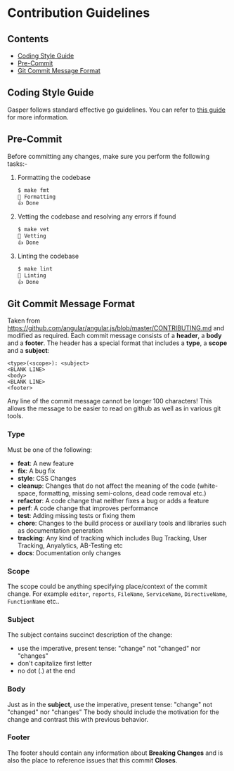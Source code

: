 # Contribution Guidelines

## Contents
- [Coding Style Guide](#coding-style-guide)
- [Pre-Commit](#pre-commit)
- [Git Commit Message Format](#git-commit-message-format)

## Coding Style Guide

Gasper follows standard effective go guidelines. You can refer to [this guide](https://github.com/golang/go/wiki/CodeReviewComments)
for more information.

## Pre-Commit

Before committing any changes, make sure you perform the following tasks:-

1. Formatting the codebase
    ```bash
    $ make fmt
    🔨 Formatting
    👍 Done
    ```

2. Vetting the codebase and resolving any errors if found
    ```bash
    $ make vet
    🔨 Vetting
    👍 Done
    ```

3. Linting the codebase
    ```bash
    $ make lint
    🔨 Linting
    👍 Done
    ```

## Git Commit Message Format

Taken from https://github.com/angular/angular.js/blob/master/CONTRIBUTING.md and modified as required.
Each commit message consists of a **header**, a **body** and a **footer**. The header has a special
format that includes a **type**, a **scope** and a **subject**:

```
<type>(<scope>): <subject>
<BLANK LINE>
<body>
<BLANK LINE>
<footer>
```

Any line of the commit message cannot be longer 100 characters! This allows the message to be easier
to read on github as well as in various git tools.

### Type

Must be one of the following:

- **feat**: A new feature
- **fix**: A bug fix
- **style**: CSS Changes
- **cleanup**: Changes that do not affect the meaning of the code (white-space, formatting, missing
  semi-colons, dead code removal etc.)
- **refactor**: A code change that neither fixes a bug or adds a feature
- **perf**: A code change that improves performance
- **test**: Adding missing tests or fixing them
- **chore**: Changes to the build process or auxiliary tools and libraries such as documentation
  generation
- **tracking**: Any kind of tracking which includes Bug Tracking, User Tracking, Anyalytics, AB-Testing etc
- **docs**: Documentation only changes

### Scope

The scope could be anything specifying place/context of the commit change. For example `editor`,
`reports`, `FileName`, `ServiceName`, `DirectiveName`, `FunctionName` etc..

### Subject

The subject contains succinct description of the change:

- use the imperative, present tense: "change" not "changed" nor "changes"
- don't capitalize first letter
- no dot (.) at the end

### Body

Just as in the **subject**, use the imperative, present tense: "change" not "changed" nor "changes"
The body should include the motivation for the change and contrast this with previous behavior.

### Footer

The footer should contain any information about **Breaking Changes** and is also the place to
reference issues that this commit **Closes**.
